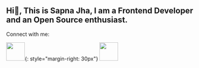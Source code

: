 ## Hi👋, This is Sapna Jha, I am a Frontend Developer and an Open Source enthusiast.

Connect with me:
 
<a href="https://twitter.com/SapnaJ19"><img src="https://cdn-icons-png.flaticon.com/512/3536/3536505.png" width="50"></a>{: style="margin-right: 30px"}
<a href="https://twitter.com/SapnaJ19"><img src="https://cdn-icons-png.flaticon.com/512/733/733579.png" width="50"></a>

[def]: https://twitter.com/SapnaJ19
